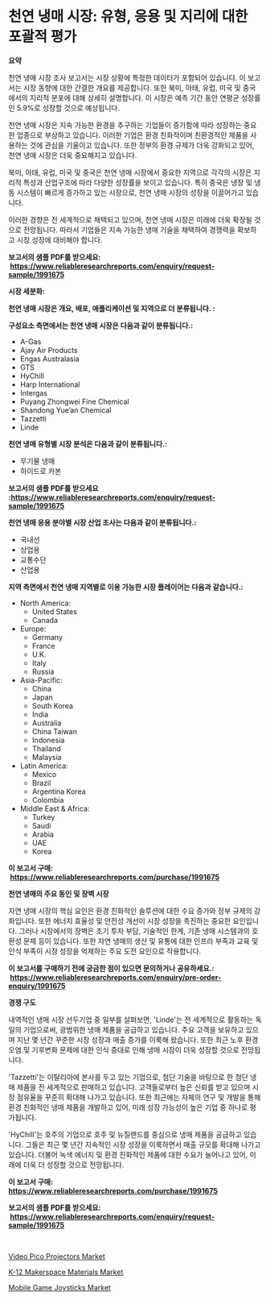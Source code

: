 <p><h1>천연 냉매 시장: 유형, 응용 및 지리에 대한 포괄적 평가</h1></p><p><strong>요약</strong></p>
<p><p>천연 냉매 시장 조사 보고서는 시장 상황에 특정한 데이터가 포함되어 있습니다. 이 보고서는 시장 동향에 대한 간결한 개요를 제공합니다. 또한 북미, 아태, 유럽, 미국 및 중국에서의 지리적 분포에 대해 상세히 설명합니다. 이 시장은 예측 기간 동안 연평균 성장률인 5.9%로 성장할 것으로 예상됩니다.</p><p>천연 냉매 시장은 지속 가능한 환경을 추구하는 기업들이 증가함에 따라 성장하는 중요한 업종으로 부상하고 있습니다. 이러한 기업은 환경 친화적이며 친환경적인 제품을 사용하는 것에 관심을 기울이고 있습니다. 또한 정부의 환경 규제가 더욱 강화되고 있어, 천연 냉매 시장은 더욱 중요해지고 있습니다.</p><p>북미, 아태, 유럽, 미국 및 중국은 천연 냉매 시장에서 중요한 지역으로 각각의 시장은 지리적 특성과 산업구조에 따라 다양한 성장률을 보이고 있습니다. 특히 중국은 냉장 및 냉동 시스템이 빠르게 증가하고 있는 시장으로, 천연 냉매 시장의 성장을 이끌어가고 있습니다.</p><p>이러한 경향은 전 세계적으로 채택되고 있으며, 천연 냉매 시장은 미래에 더욱 확장될 것으로 전망됩니다. 따라서 기업들은 지속 가능한 냉매 기술을 채택하여 경쟁력을 확보하고 시장 성장에 대비해야 합니다.</p></p>
<p><strong>보고서의 샘플 PDF를 받으세요: &nbsp;<a href="https://www.reliableresearchreports.com/enquiry/request-sample/1991675">https://www.reliableresearchreports.com/enquiry/request-sample/1991675</a></strong></p>
<p><strong>시장 세분화:</strong></p>
<p><strong> 천연 냉매 시장은 개요, 배포, 애플리케이션 및 지역으로 더 분류됩니다. :</strong></p>
<p><strong>구성요소 측면에서는 천연 냉매 시장은 다음과 같이 분류됩니다.:</strong></p>
<p><ul><li>A-Gas</li><li>Ajay Air Products</li><li>Engas Australasia</li><li>GTS</li><li>HyChill</li><li>Harp International</li><li>Intergas</li><li>Puyang Zhongwei Fine Chemical</li><li>Shandong Yue’an Chemical</li><li>Tazzetti</li><li>Linde</li></ul></p>
<p><strong> 천연 냉매 유형별 시장 분석은 다음과 같이 분류됩니다.:</strong></p>
<p><ul><li>무기물 냉매</li><li>하이드로 카본</li></ul></p>
<p><strong>보고서의 샘플 PDF를 받으세요 :<a href="https://www.reliableresearchreports.com/enquiry/request-sample/1991675">https://www.reliableresearchreports.com/enquiry/request-sample/1991675</a></strong></p>
<p><strong> 천연 냉매 응용 분야별 시장 산업 조사는 다음과 같이 분류됩니다.:</strong></p>
<p><ul><li>국내선</li><li>상업용</li><li>교통수단</li><li>산업용</li></ul></p>
<p><strong>지역 측면에서 천연 냉매 지역별로 이용 가능한 시장 플레이어는 다음과 같습니다.:</strong></p>
<p><ul>
    <li>
        North America:
        <ul>
            <li>United States</li>
            <li>Canada</li>
        </ul>
    </li>
    <li>
        Europe:
        <ul>
            <li>Germany</li>
            <li>France</li>
            <li>U.K.</li>
            <li>Italy</li>
            <li>Russia</li>
        </ul>
    </li>
    <li>
        Asia-Pacific:
        <ul>
            <li>China</li>
            <li>Japan</li>
            <li>South Korea</li>
            <li>India</li>
            <li>Australia</li>
            <li>China Taiwan</li>
            <li>Indonesia</li>
            <li>Thailand</li>
            <li>Malaysia</li>
        </ul>
    </li>
    <li>
        Latin America:
        <ul>
            <li>Mexico</li>
            <li>Brazil</li>
            <li>Argentina Korea</li>
            <li>Colombia</li>
        </ul>
    </li>
    <li>
        Middle East & Africa:
        <ul>
            <li>Turkey</li>
            <li>Saudi</li>
            <li>Arabia</li>
            <li>UAE</li>
            <li>Korea</li>
        </ul>
    </li>
    </ul></p>
<p><strong>이 보고서 구매: &nbsp;<a href="https://www.reliableresearchreports.com/purchase/1991675">https://www.reliableresearchreports.com/purchase/1991675</a></strong></p>
<p><strong>천연 냉매의 주요 동인 및 장벽 시장</strong></p>
<p><p>자연 냉매 시장의 핵심 요인은 환경 친화적인 솔루션에 대한 수요 증가와 정부 규제의 강화입니다. 또한 에너지 효율성 및 안전성 개선이 시장 성장을 촉진하는 중요한 요인입니다. 그러나 시장에서의 장벽은 초기 투자 부담, 기술적인 한계, 기존 냉매 시스템과의 호환성 문제 등이 있습니다. 또한 자연 냉매의 생산 및 유통에 대한 인프라 부족과 교육 및 인식 부족이 시장 성장을 억제하는 주요 도전 요인으로 작용합니다.</p></p>
<p><strong>이 보고서를 구매하기 전에 궁금한 점이 있으면 문의하거나 공유하세요.: &nbsp;<a href="https://www.reliableresearchreports.com/enquiry/pre-order-enquiry/1991675">https://www.reliableresearchreports.com/enquiry/pre-order-enquiry/1991675</a></strong></p>
<p><strong>경쟁 구도</strong></p>
<p><p>내역적인 냉매 시장 선두기업 중 일부를 살펴보면, 'Linde'는 전 세계적으로 활동하는 독일의 기업으로써, 광범위한 냉매 제품을 공급하고 있습니다. 주요 고객을 보유하고 있으며 지난 몇 년간 꾸준한 시장 성장과 매출 증가를 이룩해 왔습니다. 또한 최근 노후 환경오염 및 기후변화 문제에 대한 인식 증대로 인해 냉매 시장이 더욱 성장할 것으로 전망됩니다.</p><p>'Tazzetti'는 이탈리아에 본사를 두고 있는 기업으로, 첨단 기술을 바탕으로 한 첨단 냉매 제품을 전 세계적으로 판매하고 있습니다. 고객들로부터 높은 신뢰를 받고 있으며 시장 점유율을 꾸준히 확대해 나가고 있습니다. 또한 최근에는 자체의 연구 및 개발을 통해 환경 친화적인 냉매 제품을 개발하고 있어, 미래 성장 가능성이 높은 기업 중 하나로 평가됩니다.</p><p>'HyChill'는 호주의 기업으로 호주 및 뉴질랜드를 중심으로 냉매 제품을 공급하고 있습니다. 그들은 최근 몇 년간 지속적인 시장 성장을 이룩하면서 매출 규모를 확대해 나가고 있습니다. 더불어 녹색 에너지 및 환경 친화적인 제품에 대한 수요가 늘어나고 있어, 미래에 더욱 더 성장할 것으로 전망됩니다.</p></p>
<p><strong>이 보고서 구매: &nbsp; <a href="https://www.reliableresearchreports.com/purchase/1991675">https://www.reliableresearchreports.com/purchase/1991675</a></strong></p>
<p><strong>보고서의 샘플 PDF를 받으세요: &nbsp;<a href="https://www.reliableresearchreports.com/enquiry/request-sample/1991675">https://www.reliableresearchreports.com/enquiry/request-sample/1991675</a></strong><strong></strong></p>
<p>&nbsp;</p>
<p><p><a href="https://github.com/irfadac/Market-Research-Report-List-2/blob/main/video-pico-projectors-market.md">Video Pico Projectors Market</a></p><p><a href="https://github.com/ashepherd82/Market-Research-Report-List-3/blob/main/k-12-makerspace-materials-market.md">K-12 Makerspace Materials Market</a></p><p><a href="https://github.com/myacatherineblakecaczo9vcsw/Market-Research-Report-List-2/blob/main/mobile-game-joysticks-market.md">Mobile Game Joysticks Market</a></p></p>